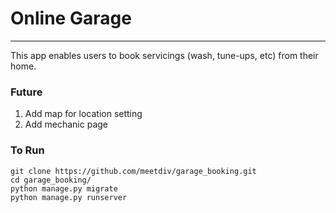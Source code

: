 # Online Garage
---

This app enables users to book servicings (wash, tune-ups, etc) from their home.

### Future

1. Add map for location setting
2. Add mechanic page

### To Run

```
git clone https://github.com/meetdiv/garage_booking.git
cd garage_booking/
python manage.py migrate
python manage.py runserver
```

